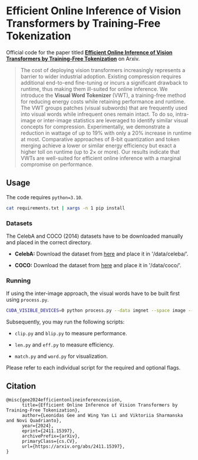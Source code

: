 # Efficient Online Inference of Vision Transformers by Training-Free Tokenization

Official code for the paper titled [**Efficient Online Inference of Vision Transformers by Training-Free Tokenization**](https://arxiv.org/abs/2411.15397) on Arxiv.

> The cost of deploying vision transformers increasingly represents a barrier to wider industrial adoption. Existing compression requires additional end-to-end fine-tuning or incurs a significant drawback to runtime, thus making them ill-suited for online inference. We introduce the **Visual Word Tokenizer** (VWT), a training-free method for reducing energy costs while retaining performance and runtime. The VWT groups patches (visual subwords) that are frequently used into visual words while infrequent ones remain intact. To do so, intra-image or inter-image statistics are leveraged to identify similar visual concepts for compression. Experimentally, we demonstrate a reduction in wattage of up to 19% with only a 20% increase in runtime at most. Comparative approaches of 8-bit quantization and token merging achieve a lower or similar energy efficiency but exact a higher toll on runtime (up to $2\times$ or more). Our results indicate that VWTs are well-suited for efficient online inference with a marginal compromise on performance.

## Usage

The code requires `python=3.10`.

```bash
cat requirements.txt | xargs -n 1 pip install
```

### Datasets

The CelebA and COCO (2014) datasets have to be downloaded manually and placed in the correct directory.

- **CelebA:** Download the dataset from [here](https://www.kaggle.com/datasets/jessicali9530/celeba-dataset) and place it in '/data/celeba/'.

- **COCO:** Download the dataset from [here](https://cocodataset.org/#download) and place it in '/data/coco/'.

### Running

If using the inter-image approach, the visual words have to be built first using `process.py`.

```bash
CUDA_VISIBLE_DEVICES=0 python process.py --data imgnet --space image --vocab 1000 --model clip
```

Subsequently, you may run the following scripts:

- `clip.py` and `blip.py` to measure performance.

- `len.py` and `eff.py` to measure efficiency.

- `match.py` and `word.py` for visualization.

Please refer to each individual script for the required and optional flags.

## Citation
```
@misc{gee2024efficientonlineinferencevision,
      title={Efficient Online Inference of Vision Transformers by Training-Free Tokenization}, 
      author={Leonidas Gee and Wing Yan Li and Viktoriia Sharmanska and Novi Quadrianto},
      year={2024},
      eprint={2411.15397},
      archivePrefix={arXiv},
      primaryClass={cs.CV},
      url={https://arxiv.org/abs/2411.15397}, 
}
```

